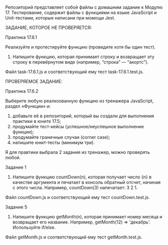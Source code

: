 Репозиторий представляет собой файлы с домашним задание к Модулю 17. Тестирование, содержит файлы с функциями на языке JavaScript и Unit-тестами, которые написани при момощи Jest.

ЗАДАНИЕ, КОТОРОЕ НЕ ПРОВЕРЯЕТСЯ:

Практика 17.6.1

Реализуйте и протестируйте функцию (проведите хотя бы один тест).

1. Напишите функцию, которая принимает строку и возвращает эту строку в перевёрнутом виде (например, “строка” — “акортс”).

Файл task-17.6.1.js и соответствующий ему тест task-17.6.1.test.js.

ПРОВЕРЯЕМОЕ ЗАДАНИЕ: 

Практика 17.6.2

Выберите любую реализованную функцию из тренажера JavaScript, раздел «Функции» и:

1. добавьте её в репозиторий, который вы создали для выполнения практики в юните 17.5;
2. продумайте тест-кейсы (успешное/неуспешное выполнение функции);
3. продумайте граничные случаи (corner case); 
4. напишите юнит-тесты (минимум три).

Я для правтики выбрала 2 задания из тренажер, можно проверять любой.

Задание 1
1. Напишите функцию countDown(n), которая получает число {n} в качестве аргумента и печатает в консоль обратный отсчет, начиная с этого числа. Например, countDown(3) напечатает: 3 2 1.

Файл countDown.js и соответствующий ему тест countDown.test.js.

Задание 5
1. Напишите функцию getMonth(n), которая принимает номер месяца и возвращает его название. Например, getMonth(12) ⇒ 'декабрь'. Используйте if/else.

Файл getMonth.js и соответствующий ему тест getMonth.test.js.
